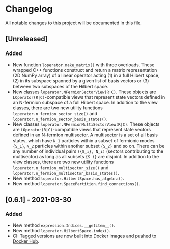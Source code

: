 # Changelog

All notable changes to this project will be documented in this file.

## [Unreleased]

### Added

- New function ``loperator.make_matrix()`` with three overloads. These wrapped
  C++ functions construct and return a matrix representation (2D NumPy array)
  of a linear operator acting (1) in a full Hilbert space, (2) in its subspace
  spanned by a given list of basis vectors or (3) between two subspaces of the
  Hilbert space.
- New classes ``loperator.NFermionSectorView(R|C)``. These objects are
  ``LOperator(R|C)``-compatible views that represent state vectors defined in an
  N-fermion subspace of a full Hilbert space. In addition to the view classes,
  there are two new utility functions ``loperator.n_fermion_sector_size()`` and
  ``loperator.n_fermion_sector_basis_states()``.
- New classes ``loperator.NFermionMultiSectorView(R|C)``. These objects are
  ``LOperator(R|C)``-compatible views that represent state vectors defined in an
  N-fermion multisector. A multisector is a set of all basis states, which have
  ``N_1`` particles within a subset of fermionic modes ``{S_1}``, ``N_2``
  particles within another subset ``{S_2}`` and so on. There can be any number
  of individual pairs ``({S_i}, N_i)`` (sectors contributing to the multisector)
  as long as all subsets ``{S_i}`` are disjoint. In addition to the view
  classes, there are two new utility functions
  ``loperator.n_fermion_multisector_size()`` and
  ``loperator.n_fermion_multisector_basis_states()``.
- New method ``loperator.HilbertSpace.has_algebra()``.
- New method ``loperator.SpacePartition.find_connections()``.

## [0.6.1] - 2021-03-30

### Added

- New method ``expression.Indices.__getitem__()``.
- New method ``loperator.HilbertSpace.index()``.
- CI: Tagged versions are now built into Docker images and pushed to
  [Docker Hub](https://hub.docker.com/repository/docker/ikrivenko/pycommute).
